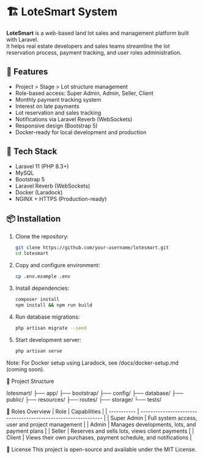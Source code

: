 # 🏗️ LoteSmart System

**LoteSmart** is a web-based land lot sales and management platform built with Laravel.  
It helps real estate developers and sales teams streamline the lot reservation process, payment tracking, and user roles administration.

## 🚀 Features

- Project > Stage > Lot structure management
- Role-based access: Super Admin, Admin, Seller, Client
- Monthly payment tracking system
- Interest on late payments
- Lot reservation and sales tracking
- Notifications via Laravel Reverb (WebSockets)
- Responsive design (Bootstrap 5)
- Docker-ready for local development and production

## 🧱 Tech Stack

- Laravel 11 (PHP 8.3+)
- MySQL
- Bootstrap 5
- Laravel Reverb (WebSockets)
- Docker (Laradock)
- NGINX + HTTPS (Production-ready)

## 📦 Installation

1. Clone the repository:
   ```bash
   git clone https://github.com/your-username/lotesmart.git
   cd lotesmart
2. Copy and configure environment:
   ```bash
   cp .env.example .env
3. Install dependencies:
   ```bash
   composer install
   npm install && npm run build
4. Run database migrations:
   ```bash
   php artisan migrate --seed
5. Start development server:
   ```bash
   php artisan serve
Note: For Docker setup using Laradock, see /docs/docker-setup.md (coming soon).

📁 Project Structure

lotesmart/
├── app/
├── bootstrap/
├── config/
├── database/
├── public/
├── resources/
├── routes/
├── storage/
└── tests/

👥 Roles Overview
| Role        | Capabilities                                                   |
| ----------- | -------------------------------------------------------------- |
| Super Admin | Full system access, user and project management                |
| Admin       | Manages developments, lots, and payment plans                  |
| Seller      | Reserves and sells lots, views client payments                 |
| Client      | Views their own purchases, payment schedule, and notifications |

📝 License
This project is open-source and available under the MIT License.
